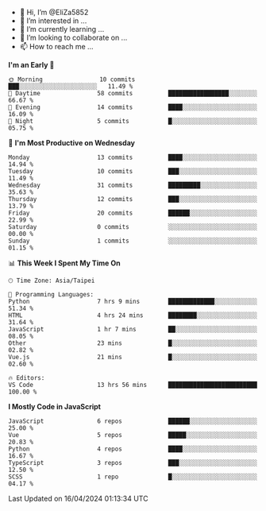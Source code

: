 - 👋 Hi, I’m @EliZa5852
- 👀 I’m interested in ...
- 🌱 I’m currently learning ...
- 💞️ I’m looking to collaborate on ...
- 📫 How to reach me ...

<!--START_SECTION:waka-->
**I'm an Early 🐤** 

```text
🌞 Morning                10 commits          ███░░░░░░░░░░░░░░░░░░░░░░   11.49 % 
🌆 Daytime                58 commits          █████████████████░░░░░░░░   66.67 % 
🌃 Evening                14 commits          ████░░░░░░░░░░░░░░░░░░░░░   16.09 % 
🌙 Night                  5 commits           █░░░░░░░░░░░░░░░░░░░░░░░░   05.75 % 
```
📅 **I'm Most Productive on Wednesday** 

```text
Monday                   13 commits          ████░░░░░░░░░░░░░░░░░░░░░   14.94 % 
Tuesday                  10 commits          ███░░░░░░░░░░░░░░░░░░░░░░   11.49 % 
Wednesday                31 commits          █████████░░░░░░░░░░░░░░░░   35.63 % 
Thursday                 12 commits          ███░░░░░░░░░░░░░░░░░░░░░░   13.79 % 
Friday                   20 commits          ██████░░░░░░░░░░░░░░░░░░░   22.99 % 
Saturday                 0 commits           ░░░░░░░░░░░░░░░░░░░░░░░░░   00.00 % 
Sunday                   1 commits           ░░░░░░░░░░░░░░░░░░░░░░░░░   01.15 % 
```


📊 **This Week I Spent My Time On** 

```text
🕑︎ Time Zone: Asia/Taipei

💬 Programming Languages: 
Python                   7 hrs 9 mins        █████████████░░░░░░░░░░░░   51.34 % 
HTML                     4 hrs 24 mins       ████████░░░░░░░░░░░░░░░░░   31.64 % 
JavaScript               1 hr 7 mins         ██░░░░░░░░░░░░░░░░░░░░░░░   08.05 % 
Other                    23 mins             █░░░░░░░░░░░░░░░░░░░░░░░░   02.82 % 
Vue.js                   21 mins             █░░░░░░░░░░░░░░░░░░░░░░░░   02.60 % 

🔥 Editors: 
VS Code                  13 hrs 56 mins      █████████████████████████   100.00 % 
```

**I Mostly Code in JavaScript** 

```text
JavaScript               6 repos             ██████░░░░░░░░░░░░░░░░░░░   25.00 % 
Vue                      5 repos             █████░░░░░░░░░░░░░░░░░░░░   20.83 % 
Python                   4 repos             ████░░░░░░░░░░░░░░░░░░░░░   16.67 % 
TypeScript               3 repos             ███░░░░░░░░░░░░░░░░░░░░░░   12.50 % 
SCSS                     1 repo              █░░░░░░░░░░░░░░░░░░░░░░░░   04.17 % 
```




 Last Updated on 16/04/2024 01:13:34 UTC
<!--END_SECTION:waka-->
